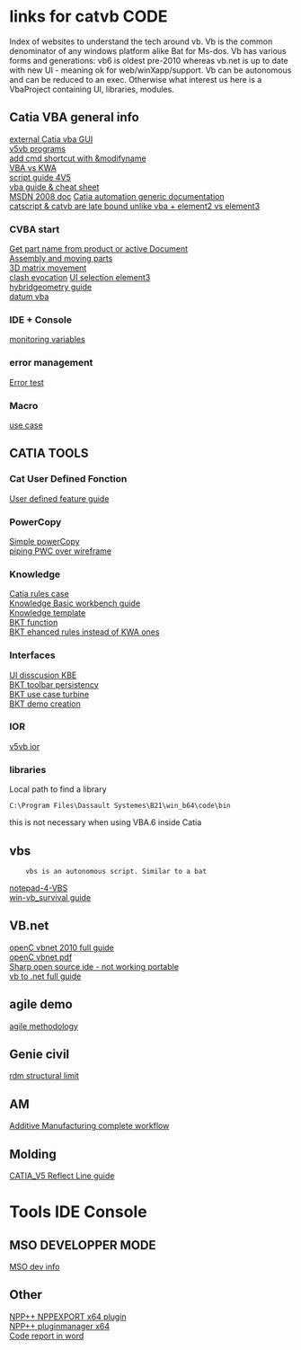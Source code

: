 # links for catvb CODE
Index of websites to understand the tech around vb. Vb is the common denominator of any windows platform alike Bat for Ms-dos. Vb has various forms and generations: vb6 is oldest pre-2010 whereas vb.net is up to date with new UI - meaning ok for web/winXapp/support. Vb can be autonomous and can be reduced to an exec. Otherwise what interest us here is a VbaProject containing UI, libraries, modules.
## Catia VBA general info
[external Catia vba GUI](https://apprendre-la-cao.com/comment-faire-une-premiere-application-catia-v5-vb-net/)  
[v5vb programs](https://v5vb.wordpress.com/2010/03/14/deploying-programs/)  
[add cmd shortcut with &modifyname](https://stackoverflow.com/questions/12933279/how-to-coment-and-uncomment-blocks-of-code-in-the-office-vba-editor?utm_medium=organic&utm_source=google_rich_qa&utm_campaign=google_rich_qa)  
[VBA vs KWA](http://www.coe.org/p/fo/et/thread=28577)  
[script guide 4V5](http://www.scripting4v5.com/additional-articles/catia-macro-selection/)  
[vba guide & cheat sheet](https://analystcave.com/vba-collection/)  
[MSDN 2008 doc](https://docs.microsoft.com/en-us/previous-versions/visualstudio/visual-studio-2008/h7bfkxc1(v=vs.90))  
[Catia automation generic documentation](http://yvonet.florent.free.fr/SERVEUR/COURS%20CATIA/CATIA%20Infrastructure/VBA_A/Teacher/EDU_CAT_EN_VBA_AI_V5R19_toprint.pdf)    
[catscript & catvb are late bound unlike vba + element2 vs element3](https://www.eng-tips.com/viewthread.cfm?qid=370996)   


### CVBA start
[Get part name from product or active Document](http://cadxp.com/topic/14115-catia-vba-attaquer-une-part-par-son-nom-dinstance-en-vb/)  
[Assembly and moving parts](http://catiadoc.free.fr/online/CAAScdPstUseCases/CAAPstAddComponent.htm)    
[3D matrix movement](http://www.coe.org/p/fo/et/thread=15346)   
[clash evocation](https://stackoverflow.com/questions/34761639/is-it-possible-to-move-a-part-with-repect-to-constraints-in-product-using-catia) 
[UI selection element3](https://www.eng-tips.com/viewthread.cfm?qid=427742)  
[hybridgeometry guide](http://www.scripting4v5.com/additional-articles/geometry-creation-macro/)    
[datum vba](http://www.maruf.ca/files/caadoc/CAAScdGsiUseCases/CAAGsiCreatePtLnAndConvertToDatum.htm)   

### IDE + Console
[monitoring variables](https://stackoverflow.com/questions/22580977/how-to-comfortably-monitor-variables-in-a-vbscript-during-development-process)  
### error management
[Error test](http://www.coe.org/p/fo/et/thread=12200) 
### Macro
[use case](http://www.eng-tips.com/viewthread.cfm?qid=367929)  
## CATIA TOOLS
### Cat User Defined Fonction
[User defined feature guide](http://catiadoc.free.fr/online/cfyugpkt_C2/cfyugpktudf0011.htm#Editing%20a%20User-Defined%20Feature) 

### PowerCopy
[Simple powerCopy](https://www.youtube.com/watch?v=1017uIfDoYY)     
[piping PWC over wireframe](https://www.youtube.com/watch?v=tHpGpl5wdKw)        
### Knowledge
[Catia rules case](https://grabcad.com/questions/how-to-write-rules-in-catia-can-anyone-tell-me-what-is-the-syntax-to-write-rules)  
[Knowledge Basic workbench guide](https://d2t1xqejof9utc.cloudfront.net/files/24023/EDU_CAT_EN_KBE_FF_V5R18_toprint.pdf?1374070986)  
[Knowledge template ](http://www.cad-magazine.com/sites/default/files/trucs/pdf/les_knowledge_templates_sous-215.pdf)  
[BKT function](https://www.youtube.com/watch?v=rYFB9248_aw)     
[BKT ehanced rules instead of KWA ones](https://www.youtube.com/watch?v=F-pz5oPurjc)   
### Interfaces
[UI disscusion KBE](http://www.coe.org/p/fo/et/thread=15475)    
[BKT toolbar persistency](http://www.coe.org/p/fo/et/thread=13605)  
[BKT use case turbine](https://youtu.be/OQ_4FfktT9E)    
[BKT demo creation](https://youtu.be/u1UwaI0l2lk)  


### IOR
[v5vb ior](https://v5vb.wordpress.com/2010/01/27/insert-object-resolution/#more-186)  
### libraries
Local path to find a library

    C:\Program Files\Dassault Systemes\B21\win_b64\code\bin
this is not necessary when using VBA.6 inside Catia
## vbs
        vbs is an autonomous script. Similar to a bat
[notepad-4-VBS](https://community.spiceworks.com/how_to/2035-run-vbs-from-notepad)  
[win-vb_survival guide](https://feoh.org/2010/03/31/windows-scripting-a-vbscript-survival-guide/)  

## VB.net
[openC vbnet 2010 full guide](https://openclassrooms.com/courses/apprenez-a-programmer-en-vb-net)  
[openC vbnet pdf](http://user.oc-static.com/pdf/134798-apprenez-a-programmer-en-vb-net.pdf)  
[Sharp open source ide - not working portable](https://sourceforge.net/projects/sharpdevelop/)  
[vb to .net full guide](https://dotnet.developpez.com/articles/migration/vb6_vers_dotnet/)  

## agile demo 
[agile methodology](https://blog.azendoo.com/agile-project-management-methodology-explained/)  

## Genie civil
[rdm structural limit ](https://pastel.archives-ouvertes.fr/tel-01218303/file/%5BBleyer%5D%20Methodes%20numeriques%20pour%20le%20calcul%20%C3%A0%20la%20rupture%20des%20structures%20de%20genie%20civil.pdf)  

## AM
[Additive Manufacturing complete workflow](http://publications.lib.chalmers.se/records/fulltext/213772/213772.pdf)
## Molding
[CATIA_V5 Reflect Line guide](http://yvonet.florent.free.fr/SERVEUR/COURS%20CATIA/CATIA%20Shape%20Design%20and%20Styling/V5S_F/Student/To_%20Print/EDU_CAT_EN_V5S_FF_V5R19_Lesson05_toprint.pdf)   
# Tools IDE Console

## MSO DEVELOPPER MODE
[MSO dev info](https://msdn.microsoft.com/en-us/library/ms269003.aspx)  

## Other
[NPP++ NPPEXPORT x64 plugin](https://sourceforge.net/projects/npp-plugins/files/NppExec/NppExec%20Plugin%20v0.5.9.9%20dev/)     
[NPP++ pluginmanager x64](https://github.com/bruderstein/nppPluginManager/releases/tag/v1.4.9)  
[Code report in word](https://stackoverflow.com/questions/387453/how-do-you-display-code-snippets-in-ms-word-preserving-format-and-syntax-highlig)  
